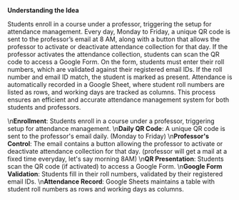 ****Understanding the Idea****

Students enroll in a course under a professor, triggering the setup for attendance management. Every day, Monday to Friday, a unique QR code is sent to the professor’s email at 8 AM, along with a button that allows the professor to activate or deactivate attendance collection for that day. If the professor activates the attendance collection, students can scan the QR code to access a Google Form. On the form, students must enter their roll numbers, which are validated against their registered email IDs. If the roll number and email ID match, the student is marked as present. Attendance is automatically recorded in a Google Sheet, where student roll numbers are listed as rows, and working days are tracked as columns. This process ensures an efficient and accurate attendance management system for both students and professors.

\n**Enrollment**: Students enroll in a course under a professor, triggering setup for attendance management.
\n**Daily QR Code**: A unique QR code is sent to the professor's email daily. (Monday to Friday)
\n**Professor's Control**: The email contains a button allowing the professor to activate or deactivate attendance collection for that day. (professor will get a mail at a fixed time everyday, let's say morning 8AM)
\n**QR Presentation**: Students scan the QR code (if activated) to access a Google Form.
\n**Google Form Validation**: Students fill in their roll numbers, validated by their registered email IDs.
\n**Attendance Record**: Google Sheets maintains a table with student roll numbers as rows and working days as columns.
